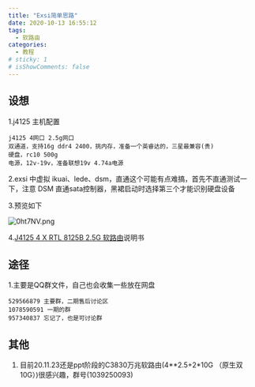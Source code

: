 ```yaml
---
title: "Exsi简单思路"
date: 2020-10-13 16:55:12
tags:
  - 软路由
categories:
  - 教程
# sticky: 1
# isShowComments: false
---
```


## 设想

1.j4125 主机配置

```
j4125 4网口 2.5g网口
双通道，支持16g ddr4 2400，挑内存，准备一个英睿达的，三星最兼容(贵)
硬盘，rc10 500g
电源，12v-19v，准备联想19v 4.74a电源
```

2.exsi 中虚拟 ikuai、lede、dsm，直通这个可能有点难搞，首先不直通测试一下，注意 DSM 直通sata控制器，黑裙启动时选择第三个才能识别硬盘设备

3.预览如下

<img src="https://s3.ax1x.com/2020/11/23/DJUHXR.png" alt="0ht7NV.png" border="0" />

4.[J4125 4 X RTL 8125B 2.5G 软路由](https://docs.qq.com/doc/DVld0Z0tQY1JaUkJU)说明书

## 途径
1.主要是QQ群文件，自己也会收集一些放在网盘
```
529566879 主要群，二期售后讨论区
1078590591 一期的群
957340837 忘记了，也是可讨论群
```
## 其他
1. 目前20.11.23还是ppt阶段的C3830万兆软路由(4**2.5+2*10G （原生双10G）)很感兴趣，群号(1039250093)